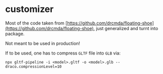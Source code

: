 # customizer

Most of the code taken from [https://github.com/drcmda/floating-shoe](https://github.com/drcmda/floating-shoe), just generalized and turnt into package.

Not meant to be used in production!

If to be used, one has to compress `GLTF` file into `GLB` via:

```
npx gltf-pipeline -i <model>.gltf -o <model>.glb --draco.compressionLevel=10
```
